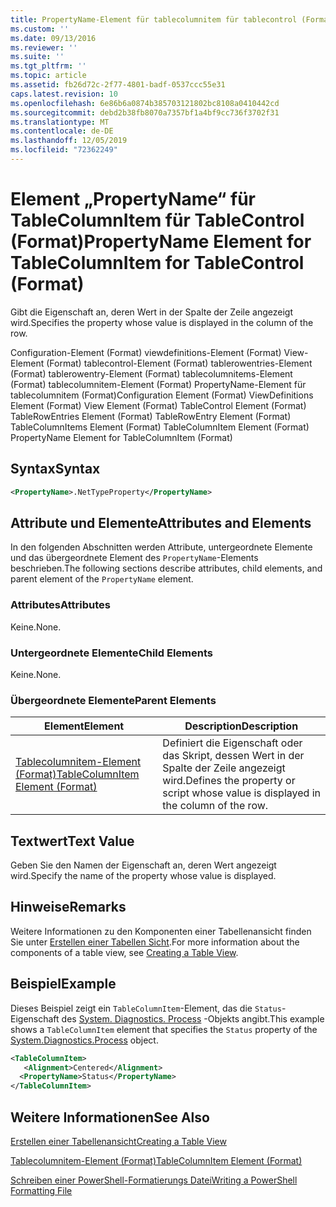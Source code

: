 ```yaml
---
title: PropertyName-Element für tablecolumnitem für tablecontrol (Format) | Microsoft-Dokumentation
ms.custom: ''
ms.date: 09/13/2016
ms.reviewer: ''
ms.suite: ''
ms.tgt_pltfrm: ''
ms.topic: article
ms.assetid: fb26d72c-2f77-4801-badf-0537ccc55e31
caps.latest.revision: 10
ms.openlocfilehash: 6e86b6a0874b385703121802bc8108a0410442cd
ms.sourcegitcommit: debd2b38fb8070a7357bf1a4bf9cc736f3702f31
ms.translationtype: MT
ms.contentlocale: de-DE
ms.lasthandoff: 12/05/2019
ms.locfileid: "72362249"
---
```

# <a name="propertyname-element-for-tablecolumnitem-for-tablecontrol-format"></a><span data-ttu-id="a5382-102">Element „PropertyName“ für TableColumnItem für TableControl (Format)</span><span class="sxs-lookup"><span data-stu-id="a5382-102">PropertyName Element for TableColumnItem for TableControl (Format)</span></span>

<span data-ttu-id="a5382-103">Gibt die Eigenschaft an, deren Wert in der Spalte der Zeile angezeigt wird.</span><span class="sxs-lookup"><span data-stu-id="a5382-103">Specifies the property whose value is displayed in the column of the row.</span></span>

<span data-ttu-id="a5382-104">Configuration-Element (Format) viewdefinitions-Element (Format) View-Element (Format) tablecontrol-Element (Format) tablerowentries-Element (Format) tablerowentry-Element (Format) tablecolumnitems-Element (Format) tablecolumnitem-Element (Format) PropertyName-Element für tablecolumnitem (Format)</span><span class="sxs-lookup"><span data-stu-id="a5382-104">Configuration Element (Format) ViewDefinitions Element (Format) View Element (Format) TableControl Element (Format) TableRowEntries Element (Format) TableRowEntry Element (Format) TableColumnItems Element (Format) TableColumnItem Element (Format) PropertyName Element for TableColumnItem (Format)</span></span>

## <a name="syntax"></a><span data-ttu-id="a5382-105">Syntax</span><span class="sxs-lookup"><span data-stu-id="a5382-105">Syntax</span></span>

```xml
<PropertyName>.NetTypeProperty</PropertyName>
```

## <a name="attributes-and-elements"></a><span data-ttu-id="a5382-106">Attribute und Elemente</span><span class="sxs-lookup"><span data-stu-id="a5382-106">Attributes and Elements</span></span>

<span data-ttu-id="a5382-107">In den folgenden Abschnitten werden Attribute, untergeordnete Elemente und das übergeordnete Element des `PropertyName`-Elements beschrieben.</span><span class="sxs-lookup"><span data-stu-id="a5382-107">The following sections describe attributes, child elements, and parent element of the `PropertyName` element.</span></span>

### <a name="attributes"></a><span data-ttu-id="a5382-108">Attributes</span><span class="sxs-lookup"><span data-stu-id="a5382-108">Attributes</span></span>

<span data-ttu-id="a5382-109">Keine.</span><span class="sxs-lookup"><span data-stu-id="a5382-109">None.</span></span>

### <a name="child-elements"></a><span data-ttu-id="a5382-110">Untergeordnete Elemente</span><span class="sxs-lookup"><span data-stu-id="a5382-110">Child Elements</span></span>

<span data-ttu-id="a5382-111">Keine.</span><span class="sxs-lookup"><span data-stu-id="a5382-111">None.</span></span>

### <a name="parent-elements"></a><span data-ttu-id="a5382-112">Übergeordnete Elemente</span><span class="sxs-lookup"><span data-stu-id="a5382-112">Parent Elements</span></span>

|<span data-ttu-id="a5382-113">Element</span><span class="sxs-lookup"><span data-stu-id="a5382-113">Element</span></span>|<span data-ttu-id="a5382-114">Description</span><span class="sxs-lookup"><span data-stu-id="a5382-114">Description</span></span>|
|-------------|-----------------|
|[<span data-ttu-id="a5382-115">Tablecolumnitem-Element (Format)</span><span class="sxs-lookup"><span data-stu-id="a5382-115">TableColumnItem Element (Format)</span></span>](./tablecolumnitem-element-for-tablecolumnitems-for-tablecontrol-format.md)|<span data-ttu-id="a5382-116">Definiert die Eigenschaft oder das Skript, dessen Wert in der Spalte der Zeile angezeigt wird.</span><span class="sxs-lookup"><span data-stu-id="a5382-116">Defines the property or script whose value is displayed in the column of the row.</span></span>|

## <a name="text-value"></a><span data-ttu-id="a5382-117">Textwert</span><span class="sxs-lookup"><span data-stu-id="a5382-117">Text Value</span></span>

<span data-ttu-id="a5382-118">Geben Sie den Namen der Eigenschaft an, deren Wert angezeigt wird.</span><span class="sxs-lookup"><span data-stu-id="a5382-118">Specify the name of the property whose value is displayed.</span></span>

## <a name="remarks"></a><span data-ttu-id="a5382-119">Hinweise</span><span class="sxs-lookup"><span data-stu-id="a5382-119">Remarks</span></span>

<span data-ttu-id="a5382-120">Weitere Informationen zu den Komponenten einer Tabellenansicht finden Sie unter [Erstellen einer Tabellen Sicht](./creating-a-table-view.md).</span><span class="sxs-lookup"><span data-stu-id="a5382-120">For more information about the components of a table view, see [Creating a Table View](./creating-a-table-view.md).</span></span>

## <a name="example"></a><span data-ttu-id="a5382-121">Beispiel</span><span class="sxs-lookup"><span data-stu-id="a5382-121">Example</span></span>

<span data-ttu-id="a5382-122">Dieses Beispiel zeigt ein `TableColumnItem`-Element, das die `Status`-Eigenschaft des [System. Diagnostics. Process](/dotnet/api/System.Diagnostics.Process) -Objekts angibt.</span><span class="sxs-lookup"><span data-stu-id="a5382-122">This example shows a `TableColumnItem` element that specifies the `Status` property of the [System.Diagnostics.Process](/dotnet/api/System.Diagnostics.Process) object.</span></span>

```xml
<TableColumnItem>
   <Alignment>Centered</Alignment>
  <PropertyName>Status</PropertyName>
</TableColumnItem>

```

## <a name="see-also"></a><span data-ttu-id="a5382-123">Weitere Informationen</span><span class="sxs-lookup"><span data-stu-id="a5382-123">See Also</span></span>

[<span data-ttu-id="a5382-124">Erstellen einer Tabellenansicht</span><span class="sxs-lookup"><span data-stu-id="a5382-124">Creating a Table View</span></span>](./creating-a-table-view.md)

[<span data-ttu-id="a5382-125">Tablecolumnitem-Element (Format)</span><span class="sxs-lookup"><span data-stu-id="a5382-125">TableColumnItem Element (Format)</span></span>](./tablecolumnitem-element-for-tablecolumnitems-for-tablecontrol-format.md)

[<span data-ttu-id="a5382-126">Schreiben einer PowerShell-Formatierungs Datei</span><span class="sxs-lookup"><span data-stu-id="a5382-126">Writing a PowerShell Formatting File</span></span>](./writing-a-powershell-formatting-file.md)
